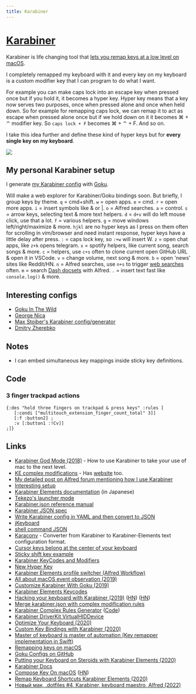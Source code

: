 ```yaml
---
title: Karabiner
---
```


# [Karabiner](https://github.com/tekezo/Karabiner-Elements)

Karabiner is life changing tool that [lets you remap keys at a low level on macOS](https://medium.com/@nikitavoloboev/karabiner-god-mode-7407a5ddc8f6).

I completely remapped my keyboard with it and every key on my keyboard is a custom modifier key that I can program to do what I want.

For example you can make caps lock into an escape key when pressed once but if you hold it, it becomes a hyper key. Hyper key means that a key now serves two purposes, once when pressed alone and once when held down. So for example for remapping caps lock, we can remap it to act as escape when pressed alone once but if we hold down on it it becomes ⌘ + ⌃ modifier key. So `caps lock + F` becomes ⌘ + ⌃ + F. And so on.

I take this idea further and define these kind of hyper keys but for **every single key on my keyboard**.

![](https://imgs.xkcd.com/comics/borrow_your_laptop_2x.png)

## My personal Karabiner setup

I generate [my Karabiner config](https://github.com/nikitavoloboev/dotfiles/blob/master/karabiner/karabiner.edn) with [Goku](https://github.com/yqrashawn/GokuRakuJoudo).

Will make a web explorer for Karabiner/Goku bindings soon. But briefly, I group keys by theme. `q` = cmd+shift. `w` = open apps. `e` = cmd. `r` = open more apps. `i` = insert symbols like & or |. `o` = Alfred searches. `a` = control. `s` = arrow keys, selecting text & more text helpers. `d` = `d+v` will do left mouse click, use that a lot. `f` = various helpers. `g` = move windows left/right/maximize & more. `hjkl` are no hyper keys as I press on them often for scrolling in vim/browser and need instant response, hyper keys have a little delay after press. `:` = caps lock key, so `:+w` will insert W. `z` = open chat apps, like `z+k` opens telegram. `x` = spotify helpers, like current song, search songs & more. `c` = helpers, use `c+s` often to clone current open GitHub URL & open it in VSCode. `v` = change volume, next song & more. `b` = open 'news' sites like Reddit/HN. `n` = Alfred searches, use `n+s` to trigger [web searches](https://github.com/nikitavoloboev/alfred-web-searches) often. `m` = search [Dash docsets](https://kapeli.com/dash) with Alfred. `.` = insert text fast like `console.log()` & more.

## Interesting configs

-  [Goku In The Wild](https://github.com/yqrashawn/GokuRakuJoudo/blob/master/in-the-wild.md)
-  [George Nica](https://github.com/kiinoda/goku)
-  [Max Stoiber's Karabiner config/generator](https://github.com/mxstbr/karabiner)
-  [Dmitry Zherebko](https://github.com/zmitry/.dotfiles/tree/master/karabiner)

## Notes

-  I can embed simultaneous key mappings inside sticky key definitions.

## Code

### 3 finger trackpad actions

```edn
{:des "hold three fingers on trackpad & press keys" :rules [
   [:condi ["multitouch_extension_finger_count_total" 3]]
   [:f :button2] ;
   :v [:button1 :!Cv]]
;]}
```

## Links

-  [Karabiner God Mode (2018)](https://medium.com/@nikitavoloboev/karabiner-god-mode-7407a5ddc8f6) - How to use Karabiner to take your use of mac to the next level.
-  [KE complex modifications](https://github.com/pqrs-org/KE-complex_modifications) - Has [website](https://pqrs.org/osx/karabiner/complex_modifications/) too.
-  [My detailed post on Alfred forum mentioning how I use Karabiner](https://www.alfredforum.com/topic/10673-how-to-make-the-alfred-search-window-a-frontmost-app/?do=findComment&comment=57212)
-  [Interesting setup](https://github.com/dunkarooftop/thought/blob/master/keymaps.org)
-  [Karabiner Elements documentation](https://qiita.com/s-show/items/a1fd228b04801477729c) (in Japanese)
-  [Tekezo's launcher mode](https://github.com/pqrs-org/KE-complex_modifications/blob/2348fb5ae3f0b04cea16b6b07ff6cf18e58885fb/docs/json/personal_tekezo_launcher_mode_v4.json)
-  [Karabiner.json reference manual](https://pqrs.org/osx/karabiner/json.html)
-  [Karabiner JSON spec](https://pqrs.org/osx/karabiner/json.html)
-  [Write Karabiner config in YAML and then convert to JSON](https://github.com/15cm/dotfiles/tree/master/.config/karabiner)
-  [jKeyboard](https://github.com/jhelvy/jKeyboard)
-  [shell command JSON](https://pqrs.org/osx/karabiner/json.html#typical-complex_modifications-examples-open-alfred-when-escape-is-held-down)
-  [Karaconv](https://github.com/durka/karaconv) - Converter from Karabiner to Karabiner-Elements text configuration format.
-  [Cursor keys belong at the center of your keyboard](http://tonsky.me/blog/cursor-keys/)
-  [Sticky shift key example](https://github.com/rcmdnk/KE-complex_modifications/blob/master/docs/json/sticky.json)
-  [Karabiner KeyCodes and Modifiers](https://github.com/tekezo/Karabiner-Elements/issues/925)
-  [New Hyper Key](https://josh.blog/2017/07/new-hyper-key)
-  [Karabiner Elements profile switcher (Alfred Workflow)](https://github.com/awinecki/karabiner-elements-profile-switcher)
-  [All about macOS event observation (2019)](https://docs.google.com/presentation/d/1nEaiPUduh1vjks0rDVRTcJaEULbSWWh1tVdG2HF_XSU/edit#slide=id.g5b38b1767c_0_2)
-  [Customize Karabiner With Goku (2019)](https://johnlindquist.com/customize-karabiner-with-goku)
-  [Karabiner Elements Keycodes](https://github.com/aerobounce/karabiner-elements-keycodes)
-  [Hacking your keyboard with Karabiner (2019)](https://kau.sh/blog/hacking-your-keyboard/) ([HN](https://news.ycombinator.com/item?id=21891082)) ([HN](https://news.ycombinator.com/item?id=34757898))
-  [Merge karabiner.json with complex modification rules](https://gist.github.com/narze/527ac6321c24cfde71bc3b30b7c078f3)
-  [Karabiner Complex Rules Generator](https://genesy.github.io/karabiner-complex-rules-generator/) ([Code](https://github.com/genesy/karabiner-complex-rules-generator))
-  [Karabiner DriverKit VirtualHIDDevice](https://github.com/pqrs-org/Karabiner-DriverKit-VirtualHIDDevice)
-  [Optimize Your Keyboard (2020)](https://www.pscp.tv/w/1vOxworogovxB)
-  [Custom Key Bindings with Karabiner (2020)](https://zacjones.io/custom-key-bindings)
-  [Master of keyboard is master of automation (Key remapper implementation in Swift)](https://github.com/creasty/Keyboard)
-  [Remapping keys on macOS](https://blog.codefront.net/2020/06/24/remapping-keys-on-macos)
-  [Goku Configs on GitHub](https://github.com/search?l=&o=desc&q=extension%3A.edn+filename%3Akarabiner.edn&s=&type=Code)
-  [Putting your Keyboard on Steroids with Karabiner Elements (2020)](https://dev.to/swyx/notes-on-karabiner-elements-from-john-lindquist-4cmo)
-  [Karabiner Docs](https://karabiner-elements.pqrs.org/docs/)
-  [Compose Key On macOS](https://github.com/Granitosaurus/macos-compose) ([HN](https://news.ycombinator.com/item?id=24553013))
-  [Remap Keyboard Shortcuts Karabiner Elements (2020)](https://www.youtube.com/watch?v=vysHEYTp0H4)
-  [Новый мак, .dotfiles #4, Karabiner, keyboard maestro, Alfred (2022)](https://www.youtube.com/watch?v=wSbZoW0cAww)
